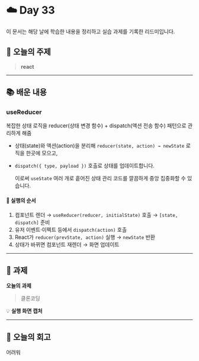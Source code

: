 # ☁️ Day 33
이 문서는 해당 날에 학습한 내용을 정리하고 실습 과제를 기록한 리드미입니다.

## 🔖 오늘의 주제
> **react**

---

## 📚 배운 내용
### useReducer
복잡한 상태 로직을 reducer(상태 변경 함수) + dispatch(액션 전송 함수) 패턴으로 관리하게 해줌
- 상태(state)와 액션(action)을 분리해 `reducer(state, action) → newState` 로직을 한곳에 모으고,
- `dispatch({ type, payload })` 호출로 상태를 업데이트합니다.

  이로써 `useState` 여러 개로 흩어진 상태 관리 코드를 깔끔하게 중앙 집중화할 수 있습니다.

#### 🔄 실행의 순서
1. 컴포넌트 렌더 → `useReducer(reducer, initialState)` 호출 → `[state, dispatch]` 준비
2. 유저 이벤트·이펙트 등에서 `dispatch(action)` 호출
3. React가 `reducer(prevState, action)` 실행 → `newState` 반환
4. 상태가 바뀌면 컴포넌트 재렌더 → 화면 업데이트



---

## 📝 과제

**오늘의 과제**
> 클론코딩

💡 **실행 화면 캡처**      




---

## 💭 오늘의 회고
어려워
